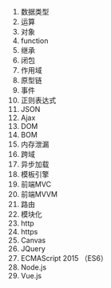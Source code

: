 1. 数据类型
2. 运算
3. 对象
4. function
5. 继承
6. 闭包
7. 作用域
8. 原型链
9. 事件
10. 正则表达式
11. JSON
12. Ajax
13. DOM
14. BOM
15. 内存泄漏
16. 跨域
17. 异步加载
18. 模板引擎
19. 前端MVC
20. 前端MVVM
21. 路由
22. 模块化
23. http
24. https
25. Canvas
26. JQuery
27. ECMAScript 2015 （ES6）
28. Node.js
29. Vue.js